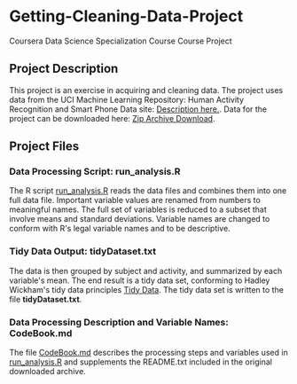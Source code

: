 # Getting-Cleaning-Data-Project
Coursera Data Science Specialization Course 
Course Project

## Project Description
This project is an exercise in acquiring and cleaning data. 
The project uses data from the UCI Machine Learning Repository: Human Activity Recognition and Smart Phone Data site: [Description here.](http://archive.ics.uci.edu/ml/datasets/Human+Activity+Recognition+Using+Smartphones). Data for the project can be downloaded here: [Zip Archive Download](https://d396qusza40orc.cloudfront.net/getdata%2Fprojectfiles%2FUCI%20HAR%20Dataset.zip).

## Project Files

### Data Processing Script: run_analysis.R
The R script [run_analysis.R](run_analysis.md) reads the data files and combines them into one full data file.  Important variable values are renamed from numbers to meaningful names. The full set of variables is reduced to a subset that involve means and standard deviations. Variable names are changed to conform with R's legal variable names and to be descriptive.

### Tidy Data Output: tidyDataset.txt
The data is then grouped by subject and activity, and summarized by each variable's mean. The end result is a tidy data set, conforming to Hadley Wickham's tidy data principles [Tidy Data](https://www.jstatsoft.org/article/view/v059i10).  The tidy data set is written to the file **tidyDataset.txt**.

### Data Processing Description and Variable Names: CodeBook.md
The file [CodeBook.md](CodeBook.md) describes the processing steps and variables used in [run_analysis.R](run_analysis.md) and supplements the README.txt included in the original downloaded archive.

